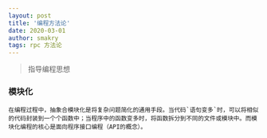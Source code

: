 ```yaml
---
layout: post
title: '编程方法论'
date: 2020-03-01
author: smakry
tags: rpc 方法论
---
```


> 指导编程思想

### 模块化

	在编程过程中，抽象合模块化是将复杂问题简化的通用手段。当代码`语句变多`时，可以将相似的代码封装到一个个函数中；当程序中的函数变多时，将函数拆分到不同的文件或模块中。而模块化编程的核心是面向程序接口编程（API的概念）。
